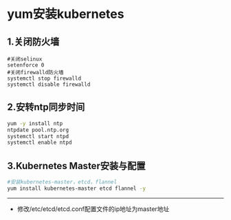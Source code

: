 # yum安装kubernetes

## 1.关闭防火墙

```shell
#关闭selinux
setenforce 0
#关闭firewalld防火墙
systemctl stop firewalld
systemctl disable firewalld
```

## 2.安转ntp同步时间

```sh
yum -y install ntp
ntpdate pool.ntp.org
systemctl start ntpd
systemctl enable ntpd
```

## 3.Kubernetes Master安装与配置

```sh
#安装kubernetes-master，etcd，flannel
yum install kubernetes-master etcd flannel -y
```

----

- 修改/etc/etcd/etcd.conf配置文件的ip地址为master地址

```

```

